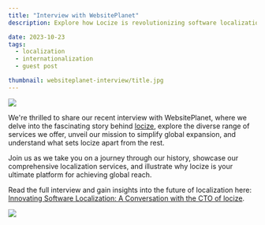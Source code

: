 ```yaml
---
title: "Interview with WebsitePlanet"
description: Explore how Locize is revolutionizing software localization and breaking language barriers in our in-depth interview with WebsitePlanet.

date: 2023-10-23
tags:
  - localization
  - internationalization
  - guest post

thumbnail: websiteplanet-interview/title.jpg
---
```


![](title.jpg)

We're thrilled to share our recent interview with WebsitePlanet, where we delve into the fascinating story behind [locize](/), explore the diverse range of services we offer, unveil our mission to simplify global expansion, and understand what sets locize apart from the rest.

Join us as we take you on a journey through our history, showcase our comprehensive localization services, and illustrate why locize is your ultimate platform for achieving global reach.

Read the full interview and gain insights into the future of localization here: [Innovating Software Localization: A Conversation with the CTO of locize](https://www.websiteplanet.com/blog/interview-locize/).

[![](websiteplanet.png)](https://www.websiteplanet.com/blog/interview-locize/)
